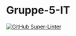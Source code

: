 # Gruppe-5-IT

[![GitHub Super-Linter](https://github.com/SSneakySnek/Gruppe-5-IT/actions/workflows/workflows/badge.svg)](https://github.com/marketplace/actions/super-linter)
